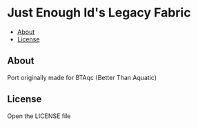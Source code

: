 # Just Enough Id's Legacy Fabric

- [About](#about)
- [License](#license)

## About
Port originally made for BTAqc (Better Than Aquatic)

## License
Open the LICENSE file
